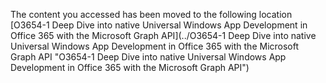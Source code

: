 The content you accessed has been moved to the following location [O3654-1 Deep Dive into native Universal Windows App Development in Office 365 with the Microsoft Graph API](../O3654-1 Deep Dive into native Universal Windows App Development in Office 365 with the Microsoft Graph API "O3654-1 Deep Dive into native Universal Windows App Development in Office 365 with the Microsoft Graph API")